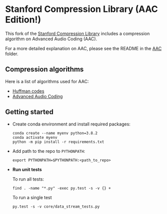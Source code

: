 # Stanford Compression Library (AAC Edition!)
This fork of the [Stanford Compression Library](https://github.com/kedartatwawadi/stanford_compression_library) includes a compression algorithm on Advanced Audio Coding (AAC).

For a more detailed explanation on AAC, please see the README in the [AAC](compressors/advanced_audio_coding) folder.

## Compression algorithms
Here is a list of algorithms used for AAC:
- [Huffman codes](compressors/huffman_coder.py)
- [Advanced Audio Coding](compressors/advanced_audio_coding)


## Getting started
- Create conda environment and install required packages:
    ```
    conda create --name myenv python=3.8.2
    conda activate myenv
    python -m pip install -r requirements.txt
    ```
- Add path to the repo to `PYTHONPATH`:
    ```
    export PYTHONPATH=$PYTHONPATH:<path_to_repo>
    ``` 

- **Run unit tests**

  To run all tests:
    ```
    find . -name "*.py" -exec py.test -s -v {} +
    ```

  To run a single test
  ```
  py.test -s -v core/data_stream_tests.py
  ```

